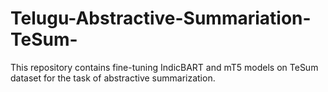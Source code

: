 # Telugu-Abstractive-Summariation-TeSum-
This repository contains fine-tuning IndicBART and mT5 models on TeSum dataset for the task of abstractive summarization.
